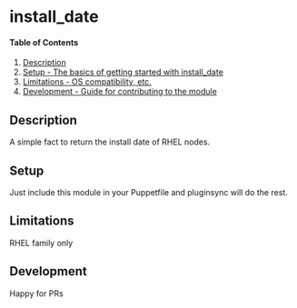 
# install_date



#### Table of Contents

1. [Description](#description)
2. [Setup - The basics of getting started with install_date](#setup)
4. [Limitations - OS compatibility, etc.](#limitations)
5. [Development - Guide for contributing to the module](#development)

## Description

A simple fact to return the install date of RHEL nodes.


## Setup

Just include this module in your Puppetfile and pluginsync will do the rest.

## Limitations

RHEL family only

## Development

Happy for PRs

